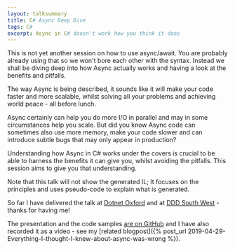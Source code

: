 ```yaml
---
layout: talksummary
title: C# Async Deep Dive
tags: C#
excerpt: Async in C# doesn't work how you think it does
---
```

This is not yet another session on how to use async/await. You are probably already using that so we won't bore each other with the syntax. Instead we shall be diving deep into how Async actually works and having a look at the benefits and pitfalls.  

The way Async is being described, it sounds like it will make your code faster and more scalable, whilst solving all your problems and achieving world peace - all before lunch.  

Async certainly can help you do more I/O in parallel and may in some circumstances help you scale. But did you know Async code can sometimes also use more memory, make your code slower and can introduce subtle bugs that may only appear in production?  

Understanding how Async in C# works under the covers is crucial to be able to harness the benefits it can give you, whilst avoiding the pitfalls. This session aims to give you that understanding.

Note that this talk will not show the generated IL; It focuses on the principles and uses pseudo-code to explain what is generated.

So far I have delivered the talk at [Dotnet Oxford](https://www.meetup.com/dotnetoxford/) and at [DDD South West](https://dddsouthwest.com/) - thanks for having me!

The presentation and the code samples [are on GitHub](https://github.com/flytzen/Async.Presentation) and I have also recorded it as a video - see my [related blogpost]({% post_url 2019-04-29-Everything-I-thought-I-knew-about-async-was-wrong %}).
